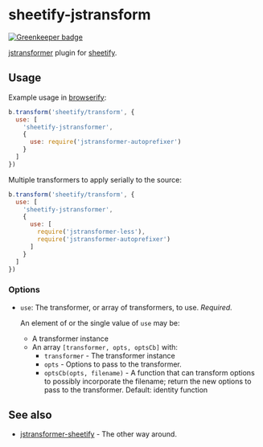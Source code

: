 # sheetify-jstransform

[![Greenkeeper badge](https://badges.greenkeeper.io/seangenabe/sheetify-jstransformer.svg)](https://greenkeeper.io/)

[jstransformer](https://www.npmjs.com/package/jstransformer) plugin for [sheetify](https://www.npmjs.com/package/sheetify).

## Usage

Example usage in [browserify](https://www.npmjs.com/package/browserify):

```javascript
b.transform('sheetify/transform', {
  use: [
    'sheetify-jstransformer',
    {
      use: require('jstransformer-autoprefixer')
    }
  ]
})
```

Multiple transformers to apply serially to the source:

```javascript
b.transform('sheetify/transform', {
  use: [
    'sheetify-jstransformer',
    {
      use: [
        require('jstransformer-less'),
        require('jstransformer-autoprefixer')
      ]
    }
  ]
})
```

### Options

* `use`: The transformer, or array of transformers, to use. *Required.*

  An element of or the single value of `use` may be:
  * A transformer instance
  * An array `[transformer, opts, optsCb]` with:
    * `transformer` - The transformer instance
    * `opts` - Options to pass to the transformer.
    * `optsCb(opts, filename)` - A function that can transform options to possibly incorporate the filename; return the new options to pass to the transformer. Default: identity function

## See also

* [jstransformer-sheetify](https://www.npmjs.com/package/jstransformer-sheetify) - The other way around.
